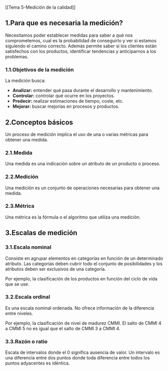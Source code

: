 [[Tema 5-Medición de la calidad]]

## 1.Para que es necesaria la medición?
Necesitamos poder establecer medidas para saber a qué nos comprometemos, cual es la probabilidad de conseguirlo y ver si estamos siguiendo el camino correcto. Además permite saber si los clientes están satisfechos con los productos, identificar tendencias y anticiparnos a los problemas.

### 1.1.Objetivos de la medición
La medición busca:
+ **Analizar:** entender qué pasa durante el desarrollo y mantenimiento.
+ **Controlar:** controlar qué ocurre en los proyectos.
+ **Predecir:** realizar estimaciones de tiempo, coste, etc.
+ **Mejorar:** buscar mejorías en procesos y productos.

## 2.Conceptos básicos
Un proceso de medición implica el uso de una o varias métricas para obtener una medida.

### 2.1.Medida
Una medida es una indicación sobre un atributo de un producto o proceso.

### 2.2.Medición
Una medición es un conjunto de operaciones necesarias para obtener una medida.

### 2.3.Métrica
Una métrica es la fórmula o el algoritmo que utiliza una medición.

## 3.Escalas de medición
### 3.1.Escala nominal
Consiste en agrupar elementos en categorías en función de un determinado atributo. Las categorías deben cubrir todo el conjunto de posibilidades y los atributos deben ser exclusivos de una categoría.

Por ejemplo, la clasificación de los productos en función del ciclo de vida que se use.

### 3.2.Escala ordinal
Es una escala nominal ordenada. No ofrece información de la diferencia entre niveles. 

Por ejemplo, la clasificación de nivel de madurez CMMI. El salto de CMMI 4 a CMMI 5 no es igual que el salto de CMMI 3 a CMMI 4.

### 3.3.Razón o ratio
Escala de intervalos donde el 0 significa ausencia de valor. Un intervalo es una diferencia entre dos puntos donde toda diferencia entre todos los puntos adyacentes es idéntica. 